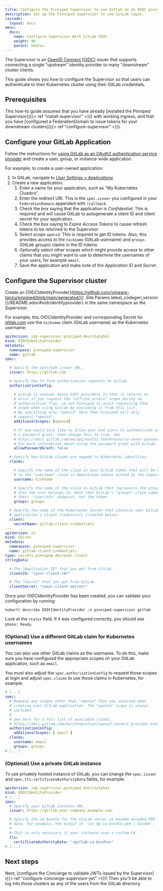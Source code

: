 ```yaml
---
title: Configure the Pinniped Supervisor to use GitLab as an OIDC provider
description: Set up the Pinniped Supervisor to use GitLab login.
cascade:
  layout: docs
menu:
  docs:
    name: Configure Supervisor With GitLab OIDC
    weight: 90
    parent: howtos
---
```

The Supervisor is an [OpenID Connect (OIDC)](https://openid.net/connect/) issuer that supports connecting a single
"upstream" identity provider to many "downstream" cluster clients.

This guide shows you how to configure the Supervisor so that users can authenticate to their Kubernetes
cluster using their GitLab credentials.

## Prerequisites

This how-to guide assumes that you have already [installed the Pinniped Supervisor]({{< ref "install-supervisor" >}}) with working ingress,
and that you have [configured a FederationDomain to issue tokens for your downstream clusters]({{< ref "configure-supervisor" >}}).

## Configure your GitLab Application

Follow the instructions for [using GitLab as an OAuth2 authentication service provider](https://docs.gitlab.com/ee/integration/oauth_provider.html) and create a user, group, or instance-wide application.

For example, to create a user-owned application:

1. In GitLab, navigate to [_User Settings_ > _Applications_](https://gitlab.com/-/profile/applications)
1. Create a new application:
   1. Enter a name for your application, such as "My Kubernetes Clusters".
   1. Enter the redirect URI. This is the `spec.issuer` you configured in your `FederationDomain` appended with `/callback`.
   1. Check the box saying that the application is _Confidential_. This is required and will cause GitLab to autogenerate
      a client ID and client secret for your application.
   1. Check the box saying to _Expire Access Tokens_ to cause refresh tokens to be returned to the Supervisor.
   1. Select scope `openid`. This is required to get ID tokens. Also, this provides access to the `nickname` (GitLab username)
      and `groups` (GitLab groups) claims in the ID tokens.
   1. Optionally select other scopes which might provide access to other claims that you might want to use to determine
      the usernames of your users, for example `email`.
   1. Save the application and make note of the _Application ID_ and _Secret_.

## Configure the Supervisor cluster

Create an [OIDCIdentityProvider](https://github.com/vmware-tanzu/pinniped/blob/main/generated/{{ .Site.Params.latest_codegen_version }}/README.adoc#oidcidentityprovider) in the same namespace as the Supervisor.

For example, this OIDCIdentityProvider and corresponding Secret for [gitlab.com](https://gitlab.com) use the `nickname` claim (GitLab username) as the Kubernetes username:

```yaml
apiVersion: idp.supervisor.pinniped.dev/v1alpha1
kind: OIDCIdentityProvider
metadata:
  namespace: pinniped-supervisor
  name: gitlab
spec:

  # Specify the upstream issuer URL.
  issuer: https://gitlab.com

  # Specify how to form authorization requests to GitLab.
  authorizationConfig:

    # GitLab is unusual among OIDC providers in that it returns an
    # error if you request the "offline_access" scope during an
    # authorization flow, so ask Pinniped to avoid requesting that
    # scope when using GitLab by excluding it from this list.
    # By specifying only "openid" here then Pinniped will only
    # request "openid".
    additionalScopes: [openid]

    # If you would also like to allow your end users to authenticate using
    # a password grant, then change this to true. See
    # https://docs.gitlab.com/ee/api/oauth2.html#resource-owner-password-credentials-flow
    # for more information about using the password grant with GitLab.
    allowPasswordGrant: false

  # Specify how GitLab claims are mapped to Kubernetes identities.
  claims:

    # Specify the name of the claim in your GitLab token that will be mapped
    # to the "username" claim in downstream tokens minted by the Supervisor.
    username: nickname

    # Specify the name of the claim in GitLab that represents the groups
    # that the user belongs to. Note that GitLab's "groups" claim comes from
    # their "/userinfo" endpoint, not the token.
    groups: groups

  # Specify the name of the Kubernetes Secret that contains your GitLab
  # application's client credentials (created below).
  client:
    secretName: gitlab-client-credentials
---
apiVersion: v1
kind: Secret
metadata:
  namespace: pinniped-supervisor
  name: gitlab-client-credentials
type: secrets.pinniped.dev/oidc-client
stringData:

  # The "Application ID" that you got from GitLab.
  clientID: "<your-client-id>"

  # The "Secret" that you got from GitLab.
  clientSecret: "<your-client-secret>"
```

Once your OIDCIdentityProvider has been created, you can validate your configuration by running:

```shell
kubectl describe OIDCIdentityProvider -n pinniped-supervisor gitlab
```

Look at the `status` field. If it was configured correctly, you should see `phase: Ready`.

### (Optional) Use a different GitLab claim for Kubernetes usernames

You can also use other GitLab claims as the username.
To do this, make sure you have configured the appropriate scopes on your GitLab application, such as `email`.

You must also adjust the `spec.authorizationConfig` to request those scopes at login and adjust `spec.claims` to use those claims in Kubernetes, for example:

```yaml
# [...]
spec:
  # Request any scopes other than "openid" that you selected when
  # creating your GitLab application. The "openid" scope is always
  # included.
  #
  # See here for a full list of available claims:
  # https://docs.gitlab.com/ee/integration/openid_connect_provider.html
  authorizationConfig:
    additionalScopes: [ email ]
  claims:
    username: email
    groups: groups
# [...]
```

### (Optional) Use a private GitLab instance

To use privately hosted instance of GitLab, you can change the `spec.issuer` and `spec.tls.certificateAuthorityData` fields, for example:

```yaml
apiVersion: idp.supervisor.pinniped.dev/v1alpha1
kind: OIDCIdentityProvider
# [...]
spec:
  # Specify your GitLab instance URL.
  issuer: https://gitlab.your-company.example.com.

  # Specify the CA bundle for the GitLab server as base64-encoded PEM
  # data. For example, the output of `cat my-ca-bundle.pem | base64`.
  # 
  # This is only necessary if your instance uses a custom CA.
  tls:
    certificateAuthorityData: "<gitlab-ca-bundle>"
# [...]
```

## Next steps

Next, [configure the Concierge to validate JWTs issued by the Supervisor]({{< ref "configure-concierge-supervisor-jwt" >}})!
Then you'll be able to log into those clusters as any of the users from the GitLab directory.

